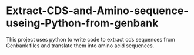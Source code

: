 # Extract-CDS-and-Amino-sequence-useing-Python-from-genbank
This project uses python to write code to extract cds sequences from Genbank files and translate them into amino acid sequences.
